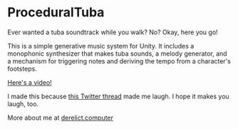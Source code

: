 # ProceduralTuba
Ever wanted a tuba soundtrack while you walk? No? Okay, here you go!

This is a simple generative music system for Unity. It includes a monophonic synthesizer that makes tuba sounds, a melody generator, and a mechanism for triggering notes and deriving the tempo from a character's footsteps.

[Here's a video!](https://youtu.be/DLeO2w2fUTg)

I made this because [this Twitter thread](https://twitter.com/FrydaWolff/status/699350919117275136) made me laugh. I hope it makes you laugh, too.

More about me at [derelict.computer](http://derelict.computer)

